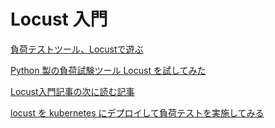 # Locust 入門

[負荷テストツール、Locustで遊ぶ](https://kazuhira-r.hatenablog.com/entry/2019/01/11/225059)

[Python 製の負荷試験ツール Locust を試してみた](https://co3k.org/blog/load-test-by-locust)

[Locust入門記事の次に読む記事](https://qiita.com/ta_ta_ta_miya/items/f548b1818b8c2bba5ecd)

[locust を kubernetes にデプロイして負荷テストを実施してみる](https://zenn.dev/empenguin/articles/eda7535aeb0977)